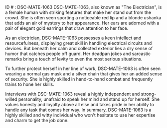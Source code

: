 ID # : DSC-MATE-1063
DSC-MATE-1063, also known as "The Electrician", is a female human with striking features that make her stand out from the crowd. She is often seen sporting a noticeable red lip and a blonde ushanka that adds an air of mystery to her appearance. Her ears are adorned with a pair of elegant gold earrings that draw attention to her face.

As an electrician, DSC-MATE-1063 possesses a keen intellect and resourcefulness, displaying great skill in handling electrical circuits and devices. But beneath her calm and collected exterior lies a dry sense of humor that catches people off guard. Her deadpan jokes and sarcastic remarks bring a touch of levity to even the most serious situations.

To further protect herself in her line of work, DSC-MATE-1063 is often seen wearing a normal gas mask and a silver chain that gives her an added sense of security. She is highly skilled in hand-to-hand combat and frequently trains to hone her skills.

Interviews with DSC-MATE-1063 reveal a highly independent and strong-willed personality, unafraid to speak her mind and stand up for herself. She values honesty and loyalty above all else and takes pride in her ability to handle any task that comes her way. In summary, DSC-MATE-1063 is a highly skilled and witty individual who won't hesitate to use her expertise and charm to get the job done.